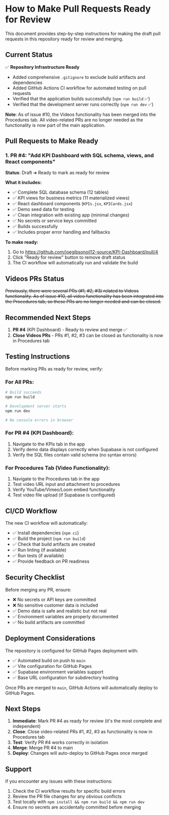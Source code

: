 # How to Make Pull Requests Ready for Review

This document provides step-by-step instructions for making the draft pull requests in this repository ready for review and merging.

## Current Status

✅ **Repository Infrastructure Ready**
- Added comprehensive `.gitignore` to exclude build artifacts and dependencies
- Added GitHub Actions CI workflow for automated testing on pull requests
- Verified that the application builds successfully (`npm run build` ✅)
- Verified that the development server runs correctly (`npm run dev` ✅)

**Note**: As of issue #10, the Videos functionality has been merged into the Procedures tab. All video-related PRs are no longer needed as the functionality is now part of the main application.

## Pull Requests to Make Ready

### 1. PR #4: "Add KPI Dashboard with SQL schema, views, and React components" 
**Status**: Draft ➜ Ready to mark as ready for review

**What it includes:**
- ✅ Complete SQL database schema (12 tables)
- ✅ KPI views for business metrics (11 materialized views) 
- ✅ React dashboard components (`KPIs.jsx`, `KPICards.jsx`)
- ✅ Demo seed data for testing
- ✅ Clean integration with existing app (minimal changes)
- ✅ No secrets or service keys committed
- ✅ Builds successfully
- ✅ Includes proper error handling and fallbacks

**To make ready:**
1. Go to https://github.com/joegibsonoil12-source/KPI-Dashboard/pull/4
2. Click "Ready for review" button to remove draft status
3. The CI workflow will automatically run and validate the build

## Videos PRs Status

~~Previously, there were several PRs (#1, #2, #3) related to Videos functionality. As of issue #10, all video functionality has been integrated into the Procedures tab, so these PRs are no longer needed and can be closed.~~

## Recommended Next Steps

1. **PR #4** (KPI Dashboard) - Ready to review and merge ✅  
2. **Close Videos PRs** - PRs #1, #2, #3 can be closed as functionality is now in Procedures tab

## Testing Instructions

Before marking PRs as ready for review, verify:

### For All PRs:
```bash
# Build succeeds
npm run build

# Development server starts
npm run dev

# No console errors in browser
```

### For PR #4 (KPI Dashboard):
1. Navigate to the KPIs tab in the app
2. Verify demo data displays correctly when Supabase is not configured
3. Verify the SQL files contain valid schema (no syntax errors)

### For Procedures Tab (Video Functionality):
1. Navigate to the Procedures tab in the app  
2. Test video URL input and attachment to procedures
3. Verify YouTube/Vimeo/Loom embed functionality
4. Test video file upload (if Supabase is configured)

## CI/CD Workflow

The new CI workflow will automatically:
- ✅ Install dependencies (`npm ci`)
- ✅ Build the project (`npm run build`)  
- ✅ Check that build artifacts are created
- ✅ Run linting (if available)
- ✅ Run tests (if available)
- ✅ Provide feedback on PR readiness

## Security Checklist

Before merging any PR, ensure:
- ❌ No secrets or API keys are committed
- ❌ No sensitive customer data is included
- ✅ Demo data is safe and realistic but not real
- ✅ Environment variables are properly documented
- ✅ No build artifacts are committed

## Deployment Considerations

The repository is configured for GitHub Pages deployment with:
- ✅ Automated build on push to `main` 
- ✅ Vite configuration for GitHub Pages
- ✅ Supabase environment variables support
- ✅ Base URL configuration for subdirectory hosting

Once PRs are merged to `main`, GitHub Actions will automatically deploy to GitHub Pages.

## Next Steps

1. **Immediate**: Mark PR #4 as ready for review (it's the most complete and independent)
2. **Close**: Close video-related PRs #1, #2, #3 as functionality is now in Procedures tab
3. **Test**: Verify PR #4 works correctly in isolation  
4. **Merge**: Merge PR #4 to main
5. **Deploy**: Changes will auto-deploy to GitHub Pages once merged

## Support

If you encounter any issues with these instructions:
1. Check the CI workflow results for specific build errors
2. Review the PR file changes for any obvious conflicts
3. Test locally with `npm install && npm run build && npm run dev`
4. Ensure no secrets are accidentally committed before merging